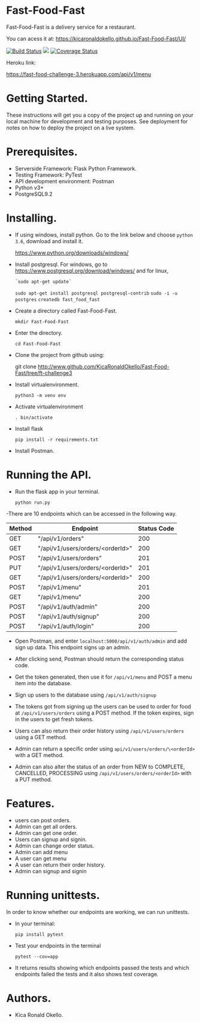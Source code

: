 # Fast-Food-Fast
Fast-Food-Fast is a delivery service for a restaurant.

You can acess it at:
    https://kicaronaldokello.github.io/Fast-Food-Fast/UI/
    
   [![Build Status](https://travis-ci.org/KicaRonaldOkello/Fast-Food-Fast.svg?branch=ft-challenge3)](https://travis-ci.org/KicaRonaldOkello/Fast-Food-Fast)
   <a href="https://codeclimate.com/github/KicaRonaldOkello/Fast-Food-Fast/maintainability"><img src="https://api.codeclimate.com/v1/badges/153f76beb7e25267ced5/maintainability" /></a>
   [![Coverage Status](https://coveralls.io/repos/github/KicaRonaldOkello/Fast-Food-Fast/badge.svg?branch=ft-challenge3)](https://coveralls.io/github/KicaRonaldOkello/Fast-Food-Fast?branch=ft-challenge3)
   
  Heroku link:
 
   https://fast-food-challenge-3.herokuapp.com/api/v1/menu
   
# Getting Started.
These instructions will get you a copy of the project up and running on your local machine for development and testing purposes. See deployment for notes on how to deploy the project on a live system.
# Prerequisites.
- Serverside Framework: Flask Python Framework.
- Testing Framework: PyTest
- API development environment: Postman
- Python v3+
- PostgreSQL9.2


# Installing.
- If using windows, install python. Go to the link below and choose `python 3.6`, download and install it.

     https://www.python.org/downloads/windows/
     
- Install postgresql. For windows, go to https://www.postgresql.org/download/windows/ and for linux,

      `sudo apt-get update` 
     `sudo apt-get install postgresql postgresql-contrib`
      `sudo -i -u postgres`
      `createdb fast_food_fast`
     
- Create a directory called Fast-Food-Fast.

    `mkdir Fast-Food-Fast`
  
- Enter the directory.

    `cd Fast-Food-Fast`
    
- Clone the project from github using:

     git clone http://www.github.com/KicaRonaldOkello/Fast-Food-Fast/tree/ft-challenge3
     
- Install virtualenvironment.

    `python3 -m venv env`
    
- Activate virtualenvironment 

    `. bin/activate`
    
- Install flask

    `pip install -r requirements.txt`
    
- Install Postman.

 # Running the API.
 - Run the flask app in your terminal.
 
    `python run.py`
    
 -There are 10 endpoints which can be accessed in the following way.
 
   | Method | Endpoint | Status Code |
   |--------|----------|-------------|
   | GET | "/api/v1/orders"                   | 200 |
   | GET | "/api/v1/users/orders/\<orderId>\" | 200 |
   | POST | "/api/v1/users/orders"            | 201 |
   | PUT | "/api/v1/users/orders/\<orderId>\" |201 |
   | GET | "/api/v1/users/orders/\<orderId>\" | 200 |
   | POST| "/api/v1/menu"                     | 201 |
   | GET | "/api/v1/menu"                     | 200 |
   | POST| "/api/v1/auth/admin"                | 200 |
   | POST| "/api/v1/auth/signup"               | 200 |
   | POST| "/api/v1/auth/login"                | 200 |
    
  
 - Open Postman, and enter `localhost:5000/api/v1/auth/admin` and add sign up data. This endpoint signs up an admin.
 - After clicking send, Postman should return the corresponding status code.
 
 - Get the token generated, then use it for `/api/v1/menu` and POST a menu item into the database.
 
 - Sign up users to the database using `/api/v1/auth/signup`
 
 - The tokens got from signing up the users can be used to order for food at `/api/v1/users/orders` using a POST method. If    the token expires, sign in the users to get fresh tokens.
 
 - Users can also return their order history using `/api/v1/users/orders` using a GET method.
 
 - Admin can return a specific order using `api/v1/users/orders/\<orderId>` with a GET method.
 
 - Admin can also alter the status of an order from NEW to COMPLETE, CANCELLED, PROCESSING using `/api/v1/users/orders/<orderId>` with a PUT method.
 
 
  
 # Features.
 - users can post orders.
 - Admin can get all orders.
 - Admin can get one order.
 - Users can signup and signin.
 - Admin can change order status.
 - Admin can add menu
 - A user can get menu
 - A user can return their order history.
 - Admin can signup and signin
  
  # Running unittests.
  In order to know whether our endpoints are working, we can run unittests.
  - In your terminal:
  
    `pip install pytest`
  - Test your endpoints in the terminal
  
    `pytest --cov=app`
  - It returns results showing which endpoints passed the tests and which endpoints failed the tests and it also shows test     coverage.
  
  # Authors.
  - Kica Ronald Okello.
